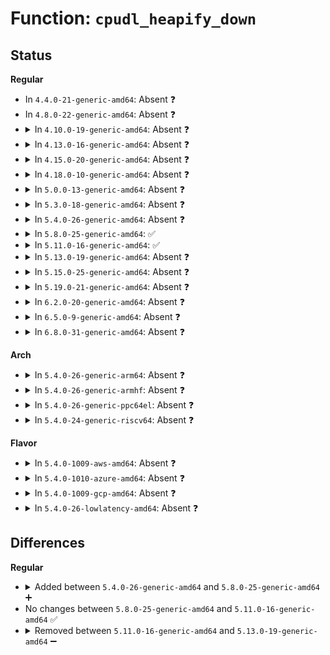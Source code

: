 # Function: <code>cpudl_heapify_down</code>

## Status
<b>Regular</b>
<ul>
<li>
In <code>4.4.0-21-generic-amd64</code>: Absent ❓
</li>
<li>
In <code>4.8.0-22-generic-amd64</code>: Absent ❓
</li>
<li>
<details>
<summary>In <code>4.10.0-19-generic-amd64</code>: Absent ❓</summary>

```json
{
  "name": "cpudl_heapify_down",
  "collision_type": "Unique Static",
  "inline_type": "Full",
  "funcs": [
    {
      "addr": 18446744071579689319,
      "name": "cpudl_heapify_down",
      "external": false,
      "loc": "kernel/sched/cpudeadline.c:34",
      "file": "kernel/sched/cpudeadline.c",
      "inline": "not declared, inlined",
      "caller_inline": [
        "kernel/sched/cpudeadline.c:cpudl_heapify"
      ],
      "caller_func": []
    }
  ],
  "symbols": []
}
```
</details>
</li>
<li>
<details>
<summary>In <code>4.13.0-16-generic-amd64</code>: Absent ❓</summary>

```json
{
  "name": "cpudl_heapify_down",
  "collision_type": "Unique Static",
  "inline_type": "Full",
  "funcs": [
    {
      "addr": 18446744071579675319,
      "name": "cpudl_heapify_down",
      "external": false,
      "loc": "kernel/sched/cpudeadline.c:34",
      "file": "kernel/sched/cpudeadline.c",
      "inline": "not declared, inlined",
      "caller_inline": [
        "kernel/sched/cpudeadline.c:cpudl_heapify"
      ],
      "caller_func": []
    }
  ],
  "symbols": []
}
```
</details>
</li>
<li>
<details>
<summary>In <code>4.15.0-20-generic-amd64</code>: Absent ❓</summary>

```json
{
  "name": "cpudl_heapify_down",
  "collision_type": "Unique Static",
  "inline_type": "Full",
  "funcs": [
    {
      "addr": 18446744071579705959,
      "name": "cpudl_heapify_down",
      "external": false,
      "loc": "kernel/sched/cpudeadline.c:34",
      "file": "kernel/sched/cpudeadline.c",
      "inline": "not declared, inlined",
      "caller_inline": [
        "kernel/sched/cpudeadline.c:cpudl_heapify"
      ],
      "caller_func": []
    }
  ],
  "symbols": []
}
```
</details>
</li>
<li>
<details>
<summary>In <code>4.18.0-10-generic-amd64</code>: Absent ❓</summary>

```json
{
  "name": "cpudl_heapify_down",
  "collision_type": "Unique Static",
  "inline_type": "Full",
  "funcs": [
    {
      "addr": 18446744071579738936,
      "name": "cpudl_heapify_down",
      "external": false,
      "loc": "kernel/sched/cpudeadline.c:30",
      "file": "kernel/sched/cpudeadline.c",
      "inline": "not declared, inlined",
      "caller_inline": [
        "kernel/sched/cpudeadline.c:cpudl_heapify"
      ],
      "caller_func": []
    }
  ],
  "symbols": []
}
```
</details>
</li>
<li>
<details>
<summary>In <code>5.0.0-13-generic-amd64</code>: Absent ❓</summary>

```json
{
  "name": "cpudl_heapify_down",
  "collision_type": "Unique Static",
  "inline_type": "Full",
  "funcs": [
    {
      "addr": 18446744071579778696,
      "name": "cpudl_heapify_down",
      "external": false,
      "loc": "kernel/sched/cpudeadline.c:30",
      "file": "kernel/sched/cpudeadline.c",
      "inline": "not declared, inlined",
      "caller_inline": [
        "kernel/sched/cpudeadline.c:cpudl_heapify"
      ],
      "caller_func": []
    }
  ],
  "symbols": []
}
```
</details>
</li>
<li>
<details>
<summary>In <code>5.3.0-18-generic-amd64</code>: Absent ❓</summary>

```json
{
  "name": "cpudl_heapify_down",
  "collision_type": "Unique Static",
  "inline_type": "Full",
  "funcs": [
    {
      "addr": 18446744071579806328,
      "name": "cpudl_heapify_down",
      "external": false,
      "loc": "kernel/sched/cpudeadline.c:26",
      "file": "kernel/sched/cpudeadline.c",
      "inline": "not declared, inlined",
      "caller_inline": [
        "kernel/sched/cpudeadline.c:cpudl_heapify"
      ],
      "caller_func": []
    }
  ],
  "symbols": []
}
```
</details>
</li>
<li>
<details>
<summary>In <code>5.4.0-26-generic-amd64</code>: Absent ❓</summary>

```json
{
  "name": "cpudl_heapify_down",
  "collision_type": "Unique Static",
  "inline_type": "Full",
  "funcs": [
    {
      "addr": 18446744071579853896,
      "name": "cpudl_heapify_down",
      "external": false,
      "loc": "kernel/sched/cpudeadline.c:26",
      "file": "kernel/sched/cpudeadline.c",
      "inline": "not declared, inlined",
      "caller_inline": [
        "kernel/sched/cpudeadline.c:cpudl_heapify"
      ],
      "caller_func": []
    }
  ],
  "symbols": []
}
```
</details>
</li>
<li>
<details>
<summary>In <code>5.8.0-25-generic-amd64</code>: ✅</summary>

```c
void cpudl_heapify_down(struct cpudl * cp, int idx)
```

```json
{
  "name": "cpudl_heapify_down",
  "collision_type": "Unique Static",
  "inline_type": "No",
  "funcs": [
    {
      "addr": 18446744071579892928,
      "name": "cpudl_heapify_down",
      "external": false,
      "loc": "kernel/sched/cpudeadline.c:26",
      "file": "kernel/sched/cpudeadline.c",
      "inline": "seen, unknown",
      "caller_inline": [],
      "caller_func": [
        "kernel/sched/cpudeadline.c:cpudl_heapify"
      ]
    }
  ],
  "symbols": [
    {
      "addr": 18446744071579892928,
      "name": "cpudl_heapify_down",
      "section": ".text",
      "bind": "STB_LOCAL",
      "size": 226
    }
  ]
}
```
</details>
</li>
<li>
<details>
<summary>In <code>5.11.0-16-generic-amd64</code>: ✅</summary>

```c
void cpudl_heapify_down(struct cpudl * cp, int idx)
```

```json
{
  "name": "cpudl_heapify_down",
  "collision_type": "Unique Static",
  "inline_type": "No",
  "funcs": [
    {
      "addr": 18446744071579887504,
      "name": "cpudl_heapify_down",
      "external": false,
      "loc": "kernel/sched/cpudeadline.c:26",
      "file": "kernel/sched/cpudeadline.c",
      "inline": "seen, unknown",
      "caller_inline": [],
      "caller_func": [
        "kernel/sched/cpudeadline.c:cpudl_heapify"
      ]
    }
  ],
  "symbols": [
    {
      "addr": 18446744071579887504,
      "name": "cpudl_heapify_down",
      "section": ".text",
      "bind": "STB_LOCAL",
      "size": 226
    }
  ]
}
```
</details>
</li>
<li>
<details>
<summary>In <code>5.13.0-19-generic-amd64</code>: Absent ❓</summary>

```json
{
  "name": "cpudl_heapify_down",
  "collision_type": "Unique Static",
  "inline_type": "Full",
  "funcs": [
    {
      "addr": 18446744071579896922,
      "name": "cpudl_heapify_down",
      "external": false,
      "loc": "kernel/sched/cpudeadline.c:26",
      "file": "kernel/sched/cpudeadline.c",
      "inline": "not declared, inlined",
      "caller_inline": [
        "kernel/sched/cpudeadline.c:cpudl_heapify"
      ],
      "caller_func": []
    }
  ],
  "symbols": []
}
```
</details>
</li>
<li>
<details>
<summary>In <code>5.15.0-25-generic-amd64</code>: Absent ❓</summary>

```json
{
  "name": "cpudl_heapify_down",
  "collision_type": "Unique Static",
  "inline_type": "Full",
  "funcs": [
    {
      "addr": 18446744071580011978,
      "name": "cpudl_heapify_down",
      "external": false,
      "loc": "kernel/sched/cpudeadline.c:26",
      "file": "kernel/sched/cpudeadline.c",
      "inline": "not declared, inlined",
      "caller_inline": [
        "kernel/sched/cpudeadline.c:cpudl_heapify"
      ],
      "caller_func": []
    }
  ],
  "symbols": []
}
```
</details>
</li>
<li>
<details>
<summary>In <code>5.19.0-21-generic-amd64</code>: Absent ❓</summary>

```json
{
  "name": "cpudl_heapify_down",
  "collision_type": "Unique Static",
  "inline_type": "Full",
  "funcs": [
    {
      "addr": 18446744071580081658,
      "name": "cpudl_heapify_down",
      "external": false,
      "loc": "kernel/sched/cpudeadline.c:25",
      "file": "kernel/sched/build_policy.c",
      "inline": "not declared, inlined",
      "caller_inline": [
        "kernel/sched/build_policy.c:cpudl_heapify"
      ],
      "caller_func": []
    }
  ],
  "symbols": []
}
```
</details>
</li>
<li>
<details>
<summary>In <code>6.2.0-20-generic-amd64</code>: Absent ❓</summary>

```json
{
  "name": "cpudl_heapify_down",
  "collision_type": "Unique Static",
  "inline_type": "Full",
  "funcs": [
    {
      "addr": 18446744071580253306,
      "name": "cpudl_heapify_down",
      "external": false,
      "loc": "kernel/sched/cpudeadline.c:25",
      "file": "kernel/sched/build_policy.c",
      "inline": "not declared, inlined",
      "caller_inline": [
        "kernel/sched/build_policy.c:cpudl_heapify"
      ],
      "caller_func": []
    }
  ],
  "symbols": []
}
```
</details>
</li>
<li>
<details>
<summary>In <code>6.5.0-9-generic-amd64</code>: Absent ❓</summary>

```json
{
  "name": "cpudl_heapify_down",
  "collision_type": "Unique Static",
  "inline_type": "Full",
  "funcs": [
    {
      "addr": 18446744071580319033,
      "name": "cpudl_heapify_down",
      "external": false,
      "loc": "kernel/sched/cpudeadline.c:25",
      "file": "kernel/sched/build_policy.c",
      "inline": "not declared, inlined",
      "caller_inline": [
        "kernel/sched/build_policy.c:cpudl_heapify"
      ],
      "caller_func": []
    }
  ],
  "symbols": []
}
```
</details>
</li>
<li>
<details>
<summary>In <code>6.8.0-31-generic-amd64</code>: Absent ❓</summary>

```json
{
  "name": "cpudl_heapify_down",
  "collision_type": "Unique Static",
  "inline_type": "Full",
  "funcs": [
    {
      "addr": 18446744071580371769,
      "name": "cpudl_heapify_down",
      "external": false,
      "loc": "kernel/sched/cpudeadline.c:25",
      "file": "kernel/sched/build_policy.c",
      "inline": "not declared, inlined",
      "caller_inline": [
        "kernel/sched/build_policy.c:cpudl_heapify"
      ],
      "caller_func": []
    }
  ],
  "symbols": []
}
```
</details>
</li>
</ul>
<b>Arch</b>
<ul>
<li>
<details>
<summary>In <code>5.4.0-26-generic-arm64</code>: Absent ❓</summary>

```json
{
  "name": "cpudl_heapify_down",
  "collision_type": "Unique Static",
  "inline_type": "Full",
  "funcs": [
    {
      "addr": 18446603336491049632,
      "name": "cpudl_heapify_down",
      "external": false,
      "loc": "kernel/sched/cpudeadline.c:26",
      "file": "kernel/sched/cpudeadline.c",
      "inline": "not declared, inlined",
      "caller_inline": [
        "kernel/sched/cpudeadline.c:cpudl_heapify"
      ],
      "caller_func": []
    }
  ],
  "symbols": []
}
```
</details>
</li>
<li>
<details>
<summary>In <code>5.4.0-26-generic-armhf</code>: Absent ❓</summary>

```json
{
  "name": "cpudl_heapify_down",
  "collision_type": "Unique Static",
  "inline_type": "Full",
  "funcs": [
    {
      "addr": 3225055264,
      "name": "cpudl_heapify_down",
      "external": false,
      "loc": "kernel/sched/cpudeadline.c:26",
      "file": "kernel/sched/cpudeadline.c",
      "inline": "not declared, inlined",
      "caller_inline": [
        "kernel/sched/cpudeadline.c:cpudl_heapify"
      ],
      "caller_func": []
    }
  ],
  "symbols": []
}
```
</details>
</li>
<li>
<details>
<summary>In <code>5.4.0-26-generic-ppc64el</code>: Absent ❓</summary>

```json
{
  "name": "cpudl_heapify_down",
  "collision_type": "Unique Static",
  "inline_type": "Full",
  "funcs": [
    {
      "addr": 13835058055283926312,
      "name": "cpudl_heapify_down",
      "external": false,
      "loc": "kernel/sched/cpudeadline.c:26",
      "file": "kernel/sched/cpudeadline.c",
      "inline": "not declared, inlined",
      "caller_inline": [
        "kernel/sched/cpudeadline.c:cpudl_heapify"
      ],
      "caller_func": []
    }
  ],
  "symbols": []
}
```
</details>
</li>
<li>
<details>
<summary>In <code>5.4.0-24-generic-riscv64</code>: Absent ❓</summary>

```json
{
  "name": "cpudl_heapify_down",
  "collision_type": "Unique Static",
  "inline_type": "Full",
  "funcs": [
    {
      "addr": 18446743936271645762,
      "name": "cpudl_heapify_down",
      "external": false,
      "loc": "kernel/sched/cpudeadline.c:26",
      "file": "kernel/sched/cpudeadline.c",
      "inline": "not declared, inlined",
      "caller_inline": [
        "kernel/sched/cpudeadline.c:cpudl_heapify"
      ],
      "caller_func": []
    }
  ],
  "symbols": []
}
```
</details>
</li>
</ul>
<b>Flavor</b>
<ul>
<li>
<details>
<summary>In <code>5.4.0-1009-aws-amd64</code>: Absent ❓</summary>

```json
{
  "name": "cpudl_heapify_down",
  "collision_type": "Unique Static",
  "inline_type": "Full",
  "funcs": [
    {
      "addr": 18446744071579826248,
      "name": "cpudl_heapify_down",
      "external": false,
      "loc": "kernel/sched/cpudeadline.c:26",
      "file": "kernel/sched/cpudeadline.c",
      "inline": "not declared, inlined",
      "caller_inline": [
        "kernel/sched/cpudeadline.c:cpudl_heapify"
      ],
      "caller_func": []
    }
  ],
  "symbols": []
}
```
</details>
</li>
<li>
<details>
<summary>In <code>5.4.0-1010-azure-amd64</code>: Absent ❓</summary>

```json
{
  "name": "cpudl_heapify_down",
  "collision_type": "Unique Static",
  "inline_type": "Full",
  "funcs": [
    {
      "addr": 18446744071579760824,
      "name": "cpudl_heapify_down",
      "external": false,
      "loc": "kernel/sched/cpudeadline.c:26",
      "file": "kernel/sched/cpudeadline.c",
      "inline": "not declared, inlined",
      "caller_inline": [
        "kernel/sched/cpudeadline.c:cpudl_heapify"
      ],
      "caller_func": []
    }
  ],
  "symbols": []
}
```
</details>
</li>
<li>
<details>
<summary>In <code>5.4.0-1009-gcp-amd64</code>: Absent ❓</summary>

```json
{
  "name": "cpudl_heapify_down",
  "collision_type": "Unique Static",
  "inline_type": "Full",
  "funcs": [
    {
      "addr": 18446744071579814264,
      "name": "cpudl_heapify_down",
      "external": false,
      "loc": "kernel/sched/cpudeadline.c:26",
      "file": "kernel/sched/cpudeadline.c",
      "inline": "not declared, inlined",
      "caller_inline": [
        "kernel/sched/cpudeadline.c:cpudl_heapify"
      ],
      "caller_func": []
    }
  ],
  "symbols": []
}
```
</details>
</li>
<li>
<details>
<summary>In <code>5.4.0-26-lowlatency-amd64</code>: Absent ❓</summary>

```json
{
  "name": "cpudl_heapify_down",
  "collision_type": "Unique Static",
  "inline_type": "Full",
  "funcs": [
    {
      "addr": 18446744071579859384,
      "name": "cpudl_heapify_down",
      "external": false,
      "loc": "kernel/sched/cpudeadline.c:26",
      "file": "kernel/sched/cpudeadline.c",
      "inline": "not declared, inlined",
      "caller_inline": [
        "kernel/sched/cpudeadline.c:cpudl_heapify"
      ],
      "caller_func": []
    }
  ],
  "symbols": []
}
```
</details>
</li>
</ul>

## Differences
<b>Regular</b>
<ul>
<li>
<details>
<summary>Added between <code>5.4.0-26-generic-amd64</code> and <code>5.8.0-25-generic-amd64</code> ➕</summary>

```c
void cpudl_heapify_down(struct cpudl * cp, int idx)
```
</details>
</li>
<li>
No changes between <code>5.8.0-25-generic-amd64</code> and <code>5.11.0-16-generic-amd64</code> ✅
</li>
<li>
<details>
<summary>Removed between <code>5.11.0-16-generic-amd64</code> and <code>5.13.0-19-generic-amd64</code> ➖</summary>

```c
void cpudl_heapify_down(struct cpudl * cp, int idx)
```
</details>
</li>
</ul>

